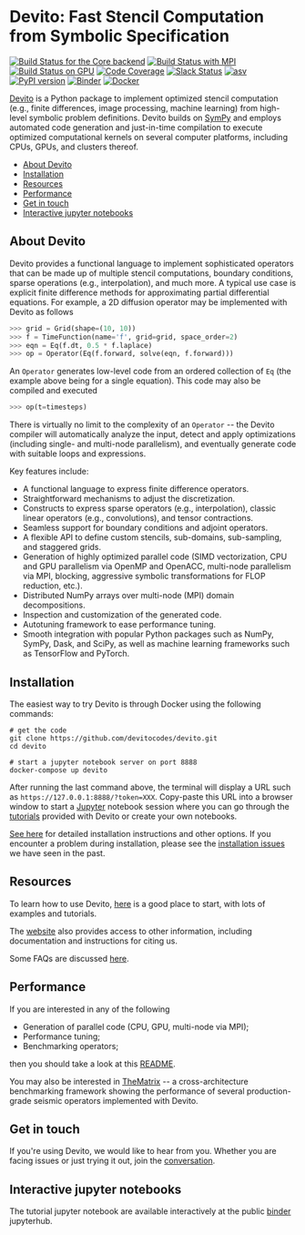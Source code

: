 # Devito: Fast Stencil Computation from Symbolic Specification

[![Build Status for the Core backend](https://github.com/devitocodes/devito/workflows/CI-core/badge.svg)](https://github.com/devitocodes/devito/actions?query=workflow%3ACI-core)
[![Build Status with MPI](https://github.com/devitocodes/devito/workflows/CI-mpi/badge.svg)](https://github.com/devitocodes/devito/actions?query=workflow%3ACI-mpi)
[![Build Status on GPU](https://github.com/devitocodes/devito/workflows/CI-gpu/badge.svg)](https://github.com/devitocodes/devito/actions?query=workflow%3ACI-gpu)
[![Code Coverage](https://codecov.io/gh/devitocodes/devito/branch/master/graph/badge.svg)](https://codecov.io/gh/devitocodes/devito)
[![Slack Status](https://img.shields.io/badge/chat-on%20slack-%2336C5F0)](https://join.slack.com/t/devitocodes/shared_invite/zt-gtd2yxj9-Y31YKk_7lr9AwfXeL2iMFg)
[![asv](http://img.shields.io/badge/benchmarked%20by-asv-blue.svg?style=flat)](https://devitocodes.github.io/devito-performance)
[![PyPI version](https://badge.fury.io/py/devito.svg)](https://badge.fury.io/py/devito)
[![Binder](https://mybinder.org/badge_logo.svg)](https://mybinder.org/v2/gh/devitocodes/devito/master)
[![Docker](https://img.shields.io/docker/v/devitocodes/devito?color=blueviolet&label=docker&sort=semver)](https://hub.docker.com/r/devitocodes/devito)

[Devito](http://www.devitoproject.org) is a Python package to implement
optimized stencil computation (e.g., finite differences, image processing,
machine learning) from high-level symbolic problem definitions.  Devito builds
on [SymPy](http://www.sympy.org/en/index.html) and employs automated code
generation and just-in-time compilation to execute optimized computational
kernels on several computer platforms, including CPUs, GPUs, and clusters
thereof.

- [About Devito](#about-devito)
- [Installation](#installation)
- [Resources](#resources)
- [Performance](#performance)
- [Get in touch](#get-in-touch)
- [Interactive jupyter notebooks](#interactive-jupyter-notebooks)

## About Devito

Devito provides a functional language to implement sophisticated operators that
can be made up of multiple stencil computations, boundary conditions, sparse
operations (e.g., interpolation), and much more.  A typical use case is
explicit finite difference methods for approximating partial differential
equations. For example, a 2D diffusion operator may be implemented with Devito
as follows

```python
>>> grid = Grid(shape=(10, 10))
>>> f = TimeFunction(name='f', grid=grid, space_order=2)
>>> eqn = Eq(f.dt, 0.5 * f.laplace)
>>> op = Operator(Eq(f.forward, solve(eqn, f.forward)))
```

An `Operator` generates low-level code from an ordered collection of `Eq` (the
example above being for a single equation). This code may also be compiled and
executed

```python
>>> op(t=timesteps)
```

There is virtually no limit to the complexity of an `Operator` -- the Devito
compiler will automatically analyze the input, detect and apply optimizations
(including single- and multi-node parallelism), and eventually generate code
with suitable loops and expressions.

Key features include:

* A functional language to express finite difference operators.
* Straightforward mechanisms to adjust the discretization.
* Constructs to express sparse operators (e.g., interpolation), classic linear
  operators (e.g., convolutions), and tensor contractions.
* Seamless support for boundary conditions and adjoint operators.
* A flexible API to define custom stencils, sub-domains, sub-sampling,
  and staggered grids.
* Generation of highly optimized parallel code (SIMD vectorization, CPU and
  GPU parallelism via OpenMP and OpenACC, multi-node parallelism via MPI,
  blocking, aggressive symbolic transformations for FLOP reduction, etc.).
* Distributed NumPy arrays over multi-node (MPI) domain decompositions.
* Inspection and customization of the generated code.
* Autotuning framework to ease performance tuning.
* Smooth integration with popular Python packages such as NumPy, SymPy, Dask,
  and SciPy, as well as machine learning frameworks such as TensorFlow and
  PyTorch.

## Installation

The easiest way to try Devito is through Docker using the following commands:
```
# get the code
git clone https://github.com/devitocodes/devito.git
cd devito

# start a jupyter notebook server on port 8888
docker-compose up devito
```
After running the last command above, the terminal will display a URL such as
`https://127.0.0.1:8888/?token=XXX`. Copy-paste this URL into a browser window
to start a [Jupyter](https://jupyter.org/) notebook session where you can go
through the [tutorials](https://github.com/devitocodes/devito/tree/master/examples)
provided with Devito or create your own notebooks.

[See here](http://devitocodes.github.io/devito/download.html) for detailed installation
instructions and other options. If you encounter a problem during installation, please
see the
[installation issues](https://github.com/devitocodes/devito/wiki/Installation-Issues) we
have seen in the past. 

## Resources

To learn how to use Devito,
[here](https://github.com/devitocodes/devito/blob/master/examples) is a good
place to start, with lots of examples and tutorials.

The [website](https://www.devitoproject.org/) also provides access to other
information, including documentation and instructions for citing us.

Some FAQs are discussed [here](https://github.com/devitocodes/devito/wiki/FAQ).

## Performance

If you are interested in any of the following

* Generation of parallel code (CPU, GPU, multi-node via MPI);
* Performance tuning;
* Benchmarking operators;

then you should take a look at this
[README](https://github.com/devitocodes/devito/blob/master/benchmarks/user).

You may also be interested in
[TheMatrix](https://www.devitocodes.com/blog/thematrix) -- a cross-architecture
benchmarking framework showing the performance of several production-grade
seismic operators implemented with Devito.

## Get in touch

If you're using Devito, we would like to hear from you. Whether you
are facing issues or just trying it out, join the
[conversation](https://join.slack.com/t/devitocodes/shared_invite/zt-gtd2yxj9-Y31YKk_7lr9AwfXeL2iMFg).

## Interactive jupyter notebooks
The tutorial jupyter notebook are available interactively at the public [binder](https://mybinder.org/v2/gh/devitocodes/devito/master) jupyterhub. 
